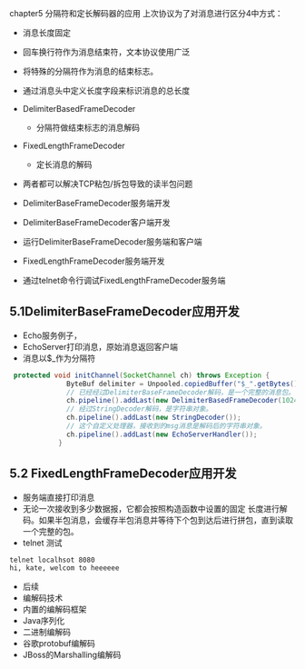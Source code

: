 chapter5 分隔符和定长解码器的应用
上次协议为了对消息进行区分4中方式：
- 消息长度固定
- 回车换行符作为消息结束符，文本协议使用广泛
- 将特殊的分隔符作为消息的结束标志。
- 通过消息头中定义长度字段来标识消息的总长度

- DelimiterBasedFrameDecoder
    - 分隔符做结束标志的消息解码
- FixedLengthFrameDecoder
    - 定长消息的解码

- 两者都可以解决TCP粘包/拆包导致的读半包问题

- DelimiterBaseFrameDecoder服务端开发
- DelimiterBaseFrameDecoder客户端开发
- 运行DelimiterBaseFrameDecoder服务端和客户端
- FixedLengthFrameDecoder服务端开发
- 通过telnet命令行调试FixedLengthFrameDecoder服务端


## 5.1DelimiterBaseFrameDecoder应用开发
- Echo服务例子，
- EchoServer打印消息，原始消息返回客户端
- 消息以$_作为分隔符

```java
 protected void initChannel(SocketChannel ch) throws Exception {
              ByteBuf delimiter = Unpooled.copiedBuffer("$_".getBytes());
              // 已经经过DelimiterBaseFrameDecoder解码，是一个完整的消息包。
              ch.pipeline().addLast(new DelimiterBasedFrameDecoder(1024,delimiter));
              // 经过StringDecoder解码，是字符串对象。
              ch.pipeline().addLast(new StringDecoder());
              // 这个自定义处理器，接收到的msg消息是解码后的字符串对象。
              ch.pipeline().addLast(new EchoServerHandler());
            }
```

## 5.2 FixedLengthFrameDecoder应用开发
- 服务端直接打印消息
- 无论一次接收到多少数据报，它都会按照构造函数中设置的固定
长度进行解码。如果半包消息，会缓存半包消息并等待下个包到达后进行拼包，直到读取一个完整的包。
- telnet 测试
```bash
telnet localhsot 8080
hi, kate, welcom to heeeeee


```
- 后续
- 编解码技术
- 内置的编解码框架
- Java序列化
- 二进制编解码
- 谷歌protobuf编解码
- JBoss的Marshalling编解码





















